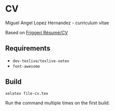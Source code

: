 # CV
Miguel Angel Lopez Hernandez - curriculum vitae

Based on [Friggeri Résumé/CV](http://www.latextemplates.com/template/friggeri-resume-cv)

## Requirements
- `dev-texlive/texlive-xetex`
- `font-awesome`

## Build

    xelatex file-cv.tex

Run the command multiple times on the first build.
